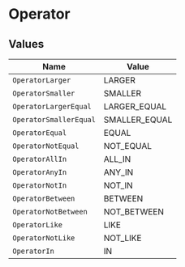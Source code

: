 # Operator


## Values

| Name                   | Value                  |
| ---------------------- | ---------------------- |
| `OperatorLarger`       | LARGER                 |
| `OperatorSmaller`      | SMALLER                |
| `OperatorLargerEqual`  | LARGER_EQUAL           |
| `OperatorSmallerEqual` | SMALLER_EQUAL          |
| `OperatorEqual`        | EQUAL                  |
| `OperatorNotEqual`     | NOT_EQUAL              |
| `OperatorAllIn`        | ALL_IN                 |
| `OperatorAnyIn`        | ANY_IN                 |
| `OperatorNotIn`        | NOT_IN                 |
| `OperatorBetween`      | BETWEEN                |
| `OperatorNotBetween`   | NOT_BETWEEN            |
| `OperatorLike`         | LIKE                   |
| `OperatorNotLike`      | NOT_LIKE               |
| `OperatorIn`           | IN                     |